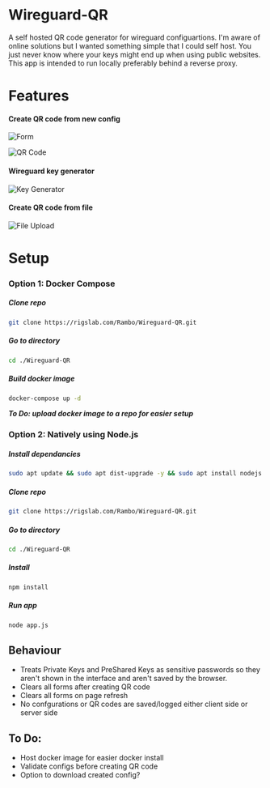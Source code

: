# Wireguard-QR

A self hosted QR code generator for wireguard configuartions. I'm aware of online solutions but I wanted something simple that I could self host. You just never know where your keys might end up when using public websites. This app is intended to run locally preferably behind a reverse proxy. 


# Features

#### Create QR code from new config

![Form](https://i.imgur.com/ZTQfy8L.png)

![QR Code](https://i.imgur.com/PdVuMtY.png)


#### Wireguard key generator

![Key Generator](https://i.imgur.com/pl9FjOe.png)


#### Create QR code from file

![File Upload](https://i.imgur.com/b0SDPTP.png)

# Setup

### Option 1: Docker Compose

##### Clone repo
```bash
git clone https://rigslab.com/Rambo/Wireguard-QR.git
```

##### Go to directory
```bash
cd ./Wireguard-QR
```

##### Build docker image
```bash
docker-compose up -d
```

***To Do: upload docker image to a repo for easier setup***

### Option 2: Natively using Node.js

##### Install dependancies
```bash
sudo apt update && sudo apt dist-upgrade -y && sudo apt install nodejs npm git -y
```

##### Clone repo
```bash
git clone https://rigslab.com/Rambo/Wireguard-QR.git
```

##### Go to directory
```bash
cd ./Wireguard-QR
```

##### Install
```bash
npm install
```

##### Run app
```bash
node app.js
```

## Behaviour
- Treats Private Keys and PreShared Keys as sensitive passwords so they aren't shown in the interface and aren't saved by the browser.
- Clears all forms after creating QR code
- Clears all forms on page refresh
- No confgurations or QR codes are saved/logged either client side or server side

## To Do:
- Host docker image for easier docker install
- Validate configs before creating QR code
- Option to download created config?

